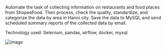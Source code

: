 Automate the task of collecting information on restaurants and food places from ShopeeFood. Then process, check the quality, standardize, and categorize the data by area in Hanoi city. Save the data to MySQL and send scheduled summary reports of the collected data by email.

Technology used: Selenium, pandas, airflow, docker, mysql



![image](https://github.com/user-attachments/assets/4ba2cab4-df57-4178-be73-c3e7b0165e9a)

